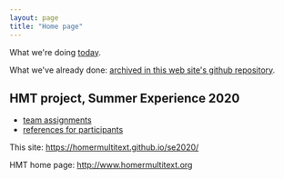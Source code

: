 ```yaml
---
layout: page
title: "Home page"
---
```



What we're doing [today](./today/).

What we've already done:  [archived in this web site's github repository](https://github.com/homermultitext/se2020/tree/master/archive).


## HMT project, Summer Experience 2020



- [team assignments](./teams/)
- [references for participants](./references/)


This site: <https://homermultitext.github.io/se2020/>

HMT home page: <http://www.homermultitext.org>
